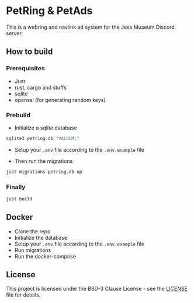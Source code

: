 # PetRing & PetAds

This is a webring and navlink ad system for the Jess Museum Discord server.

## How to build

### Prerequisites

- Just
- rust, cargo and stuffs
- sqlite
- openssl (for generating random keys)

### Prebuild

- Initialize a sqlite database

```bash
sqlite3 petring.db "VACUUM;"
```

- Setup your `.env` file according to the `.env.example` file

- Then run the migrations

```bash
just migrations petring.db up
```

### Finally

```bash
just build
```

## Docker

- Clone the repo
- Initialize the database
- Setup your `.env` file according to the `.env.example` file
- Run migrations
- Run the docker-compose

## License

This project is licensed under the BSD-3 Clause License -
see the [LICENSE](LICENSE) file for details.
